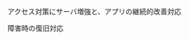 <!--
title:   AWS アクセス対応　障害対策
tags:    AWS
id:      4f9e9a903be240d2013d
private: false
-->
アクセス対策にサーバ増強と、アプリの継続的改善対応

障害時の復旧対応